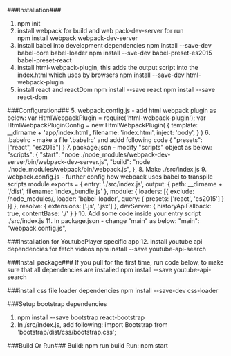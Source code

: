 ###Installation### 
1. npm init 
2. install webpack for build and web pack-dev-server for run  
npm install webpack webpack-dev-server
3. install babel into development dependencies 
npm install --save-dev babel-core babel-loader
npm install --sve-dev babel-preset-es2015 babel-preset-react 
4. install html-webpack-plugin, this adds the output script into the index.html which uses by browsers 
npm install --save-dev html-webpack-plugin
5. install react and reactDom
npm install --save react
npm install --save react-dom

###Configuration### 
5. webpack.config.js - add html webpack plugin as below: 
var HtmlWebpackPlugin = require('html-webpack-plugin');
var HtmlWebpackPluginConfig = new HtmlWebpackPlugin(
    {
        template: __dirname + 'app/index.html',
        filename: 'index.html',
        inject: 'body',
    }
)
6. .babelrc - make a file '.babelrc' and addd following code
{
  "presets": ["react", "es2015"]
} 
7. package.json - modify "scripts" object as below: 
"scripts": {
    "start": "node ./node_modules/webpack-dev-server/bin/webpack-dev-server.js",
    "build": "node ./node_modules/webpack/bin/webpack.js",
  },
8. Make ./src/index.js 
9. webpack.config.js - further config how webpack uses babel to transpile scripts 
module.exports = {
    entry: './src/index.js',
    output: {
        path: __dirname + '/dist',
        filename: 'index_bundle.js'
    },
    module: {
        loaders: [{
            exclude: /node_modules/,
            loader: 'babel-loader',
            query: {
                presets: ['react', 'es2015']
            }
        }]
    },
    resolve: {
        extensions: ['.js', '.jsx']
    },
    devServer: {
        historyApiFallback: true,
        contentBase: './'
    }
}
10. Add some code inside your entry script ./src/index.js 
11. In package.json - change "main" as below:
  "main": "webpack.config.js",


###Installation for YoutubePlayer specific app
12. install youtube api dependencies for fetch videos 
npm install --save youtube-api-search

###Install package###
If you pull for the first time, run code below, to make sure that all dependencies are installed
npm install --save youtube-api-search

###install css file loader dependencies
npm install --save-dev css-loader

###Setup bootstrap dependencies 
1. npm install --save bootstrap react-bootstrap
2. In /src/index.js, add following:
import Bootstrap from 'bootstrap/dist/css/bootstrap.css';
 

###Build  Or Run###
Build: npm run build
Run: npm start



